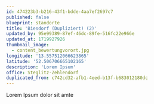 ```yaml
---
id: 474223b3-b216-43f1-bdde-4aa7ef2697c7
published: false
blueprint: standorte
title: 'Biesdorf (Dupliziert) (2)'
updated_by: 95e99389-87ef-46dc-89fe-516fc22e966e
updated_at: 1719927926
thumbnail_image:
  - content_bewertungvorort.jpg
longitude: '13.557512066623865'
latitude: '52.506706665102165'
description: 'Lorem Ipsum'
office: Steglitz-Zehlendorf
duplicated_from: c742cd32-afb1-4eed-b13f-b683012180dc
---
```

Lorem Ipsum dolor sit amte